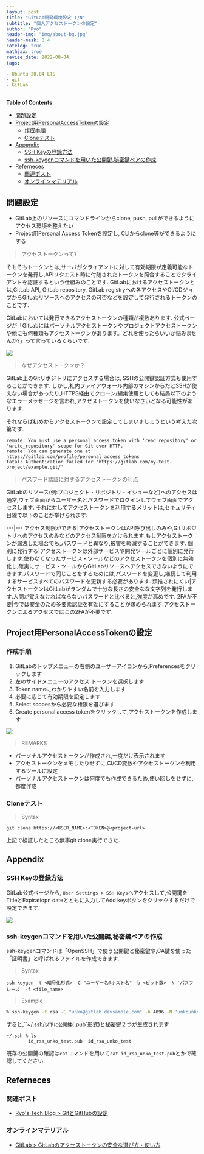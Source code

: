 ```yaml
---
layout: post
title: "GitLab開発環境設定 1/N"
subtitle: "個人アクセストークンの設定"
author: "Ryo"
header-img: "img/about-bg.jpg"
header-mask: 0.4
catelog: true
mathjax: true
revise_date: 2022-08-04
tags:

- Ubuntu 20.04 LTS
- git
- GitLab
---
```




**Table of Contents**
<!-- START doctoc generated TOC please keep comment here to allow auto update -->
<!-- DON'T EDIT THIS SECTION, INSTEAD RE-RUN doctoc TO UPDATE -->

- [問題設定](#%E5%95%8F%E9%A1%8C%E8%A8%AD%E5%AE%9A)
- [Project用PersonalAccessTokenの設定](#project%E7%94%A8personalaccesstoken%E3%81%AE%E8%A8%AD%E5%AE%9A)
  - [作成手順](#%E4%BD%9C%E6%88%90%E6%89%8B%E9%A0%86)
  - [Cloneテスト](#clone%E3%83%86%E3%82%B9%E3%83%88)
- [Appendix](#appendix)
  - [SSH Keyの登録方法](#ssh-key%E3%81%AE%E7%99%BB%E9%8C%B2%E6%96%B9%E6%B3%95)
  - [ssh-keygenコマンドを用いた公開鍵,秘密鍵ペアの作成](#ssh-keygen%E3%82%B3%E3%83%9E%E3%83%B3%E3%83%89%E3%82%92%E7%94%A8%E3%81%84%E3%81%9F%E5%85%AC%E9%96%8B%E9%8D%B5%E7%A7%98%E5%AF%86%E9%8D%B5%E3%83%9A%E3%82%A2%E3%81%AE%E4%BD%9C%E6%88%90)
- [Referneces](#referneces)
  - [関連ポスト](#%E9%96%A2%E9%80%A3%E3%83%9D%E3%82%B9%E3%83%88)
  - [オンラインマテリアル](#%E3%82%AA%E3%83%B3%E3%83%A9%E3%82%A4%E3%83%B3%E3%83%9E%E3%83%86%E3%83%AA%E3%82%A2%E3%83%AB)

<!-- END doctoc generated TOC please keep comment here to allow auto update -->

## 問題設定

- GitLab上のリソースにコマンドラインからclone, push, pullができるようにアクセス環境を整えたい
- Project用Personal Access Tokenを設定し, CLIからclone等ができるようにする


> アクセストークンって?

そもそもトークンとは,サーバがクライアントに対して有効期限が定義可能なトークンを発行し,APIリクエスト時に付随されたトークンを照合することでクライアントを認証するという仕組みのことです. GitLabにおけるアクセストークンとは,GitLab API, GitLab repository, GitLab registryへの各アクセスやCI/CDジョブからGitLabリソースへのアクセスの可否などを設定して発行されるトークンのことです.

GitLabにおいては発行できるアクセストークンの種類が複数あります. 公式ページが「GitLabにはパーソナルアクセストークンやプロジェクトアクセストークンや他にも何種類もアクセストークンがあります。どれを使ったらいいか悩みませんか?」って言っているくらいです.

<img src="https://github.com/ryonakimageserver/omorikaizuka/blob/master/%E3%83%96%E3%83%AD%E3%82%B0%E7%94%A8/20220803-access-token-list.png?raw=true">


> なぜアクセストークンか？

GitLab上のGitリポジトリにアクセスする場合は, SSHの公開鍵認証方式も使用することができます.
しかし,社内ファイアウォール内部のマシンからだとSSHが使えない場合があったり,HTTPS経由でクローン/編集使用としても結局以下のようなエラーメッセージを言われ,アクセストークンを使いなさいとなる可能性があります.

それならば初めからアクセストークンで設定してしまいましょうという考えた次第です.

```
remote: You must use a personal access token with 'read_repository' or 'write_repository' scope for Git over HTTP.
remote: You can generate one at https://gitlab.com/profile/personal_access_tokens
fatal: Authentication failed for 'https://gitlab.com/my-test-project/example.git/'
```

> パスワード認証に対するアクセストークンの利点

GitLabのリソース(例:プロジェクト・リポジトリ・イシューなど)へのアクセスは通常,ウェブ画面からユーザー名とパスワードでログインしてウェブ画面でアクセスします. それに対してアクセストークンを利用するメリットは,セキュリティ目線で以下のことが挙げられます:

---|---
アクセス制限ができる|アクセストークンはAPI呼び出しのみや,Gitリポジトリへのアクセスのみなどのアクセス制限をかけられます.もしアクセストークンが漏洩した場合でも,パスワードと異なり,被害を軽減することができます.
個別に発行する|アクセストークンは外部サービスや開発ツールごとに個別に発行します.使わなくなったサービス・ツールなどのアクセストークンを個別に無効化し,確実にサービス・ツールからGitLabリソースへアクセスできないようにできます.パスワードで同じことをするためには,パスワードを変更し,継続して利用するサービスすべてのパスワードを更新する必要があります.
類推されにくい|アクセストークンはGitLabがランダムで十分な長さの安全なな文字列を発行します.人間が覚えなければならないパスワードと比べると,強度が高めです.
2FAが不要|今では安全のため多要素認証を有効にすることが求められます.アクセストークンによるアクセスではこの2FAが不要です.

## Project用PersonalAccessTokenの設定
### 作成手順

1. GitLabのトップメニューの右側のユーザーアイコンから,Preferencesをクリックします
2. 左のサイドメニューのアクセス トークンを選択します
3. Token nameにわかりやすい名前を入力します
4. 必要に応じて有効期限を設定します
5. Select scopesから必要な権限を選びます
6. Create personal access tokenをクリックして,アクセストークンを作成します

<img src = "https://github.com/ryonakimageserver/omorikaizuka/blob/master/%E3%83%96%E3%83%AD%E3%82%B0%E7%94%A8/20220803-set-access-token.png?raw=true">

> REMARKS

- パーソナルアクセストークンが作成され,一度だけ表示されます
- アクセストークンをメモしたりせずに,CI/CD変数やアクセストークンを利用するツールに設定
- パーソナルアクセストークンは何度でも作成できるため,使い回しをせずに,都度作成

### Cloneテスト

> Syntax

```
git clone https://<USER_NAME>:<TOKEN>@<project-url>
```

上記で検証したところ無事git clone実行できた.


## Appendix
### SSH Keyの登録方法

GitLab公式ページから, `User Settings > SSH Keys`へアクセスして,公開鍵をTitleとExpiratiopn dateとともに入力してAdd keyボタンをクリックするだけで設定できます. 

<img src = "https://github.com/ryonakimageserver/omorikaizuka/blob/master/%E3%83%96%E3%83%AD%E3%82%B0%E7%94%A8/20220803-Gitlab-ssh.png?raw=true">

### ssh-keygenコマンドを用いた公開鍵,秘密鍵ペアの作成

ssh-keygenコマンドは「OpenSSH」で使う公開鍵と秘密鍵や,CA鍵を使った「証明書」と呼ばれるファイルを作成できます.

> Syntax

```
ssh-keygen -t <暗号化形式> -C "ユーザー名@ホスト名" -b <ビット数> -N 'パスフレーズ' -f <file_name>
```

> Example

```zsh
% ssh-keygen -t rsa -C "unko@gitlab.devsample.com" -b 4096 -N 'unkounko' -f id_rsa_unko_test
```

すると,``~/.ssh/`以下に公開鍵(`.pub`形式)と秘密鍵２つが生成されます

```
~/.ssh % ls
        id_rsa_unko_test.pub  id_rsa_unko_test
```

既存の公開鍵の確認は`cat`コマンドを用いて`cat id_rsa_unko_test.pub`とかで確認してください.

## Referneces
### 関連ポスト

- [Ryo's Tech Blog > GitとGitHubの設定](https://ryonakagami.github.io/2020/12/28/ubuntu-git-and-github-setup/#%E6%96%B0%E3%81%97%E3%81%84-ssh-%E3%82%AD%E3%83%BC%E3%82%92%E7%94%9F%E6%88%90%E3%81%97%E3%81%A6-ssh-agent-%E3%81%AB%E8%BF%BD%E5%8A%A0%E3%81%99%E3%82%8B)

### オンラインマテリアル

- [GitLab > GitLabのアクセストークンの安全な選び方・使い方](https://www.gitlab.jp/blog/2021/12/06/access-token/)